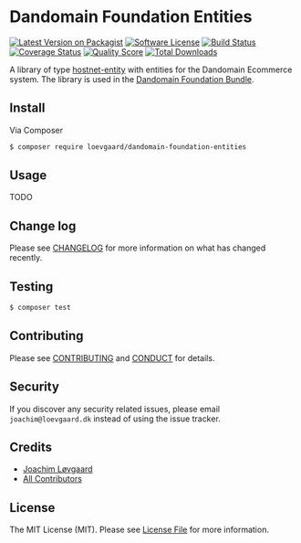 # Dandomain Foundation Entities

[![Latest Version on Packagist][ico-version]][link-packagist]
[![Software License][ico-license]](LICENSE.md)
[![Build Status][ico-travis]][link-travis]
[![Coverage Status][ico-scrutinizer]][link-scrutinizer]
[![Quality Score][ico-code-quality]][link-code-quality]
[![Total Downloads][ico-downloads]][link-downloads]

A library of type [hostnet-entity](https://github.com/hostnet/entity-plugin-lib) with entities for the Dandomain Ecommerce system. The library is used in the [Dandomain Foundation Bundle](https://github.com/loevgaard/dandomain-foundation-bundle).

## Install

Via Composer

```bash
$ composer require loevgaard/dandomain-foundation-entities
```

## Usage
TODO

## Change log

Please see [CHANGELOG](CHANGELOG.md) for more information on what has changed recently.

## Testing

```bash
$ composer test
```

## Contributing

Please see [CONTRIBUTING](CONTRIBUTING.md) and [CONDUCT](CONDUCT.md) for details.

## Security

If you discover any security related issues, please email `joachim@loevgaard.dk` instead of using the issue tracker.

## Credits

- [Joachim Løvgaard][link-author]
- [All Contributors][link-contributors]

## License

The MIT License (MIT). Please see [License File](LICENSE.md) for more information.

[ico-version]: https://img.shields.io/packagist/v/loevgaard/dandomain-foundation-entities.svg?style=flat-square
[ico-license]: https://img.shields.io/badge/license-MIT-brightgreen.svg?style=flat-square
[ico-travis]: https://img.shields.io/travis/loevgaard/dandomain-foundation-entities/master.svg?style=flat-square
[ico-scrutinizer]: https://img.shields.io/scrutinizer/coverage/g/loevgaard/dandomain-foundation-entities.svg?style=flat-square
[ico-code-quality]: https://img.shields.io/scrutinizer/g/loevgaard/dandomain-foundation-entities.svg?style=flat-square
[ico-downloads]: https://img.shields.io/packagist/dt/loevgaard/dandomain-foundation-entities.svg?style=flat-square

[link-packagist]: https://packagist.org/packages/loevgaard/dandomain-foundation-entities
[link-travis]: https://travis-ci.org/loevgaard/dandomain-foundation-entities
[link-scrutinizer]: https://scrutinizer-ci.com/g/loevgaard/dandomain-foundation-entities/code-structure
[link-code-quality]: https://scrutinizer-ci.com/g/loevgaard/dandomain-foundation-entities
[link-downloads]: https://packagist.org/packages/loevgaard/dandomain-foundation-entities
[link-author]: https://github.com/loevgaard
[link-contributors]: ../../contributors
